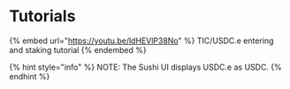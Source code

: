 # Tutorials

{% embed url="https://youtu.be/ldHEVlP38No" %}
TIC/USDC.e entering and staking tutorial
{% endembed %}

{% hint style="info" %}
NOTE: The Sushi UI displays USDC.e as USDC.
{% endhint %}
